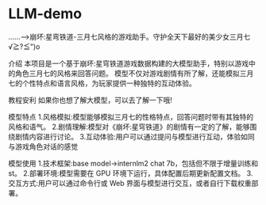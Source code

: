 # LLM-demo
……-->崩坏:星弯铁道-三月七风格的游戏助手。守护全天下最好的美少女三月七√≧?≦”)o

介绍
本项目是一个基于崩坏:星穹铁道游戏数据构建的大模型助手，特别以游戏中的角色三月七的风格来回答问题。
模型不仅对游戏剧情有所了解，还能模拟三月七的个性特点和语言风格，为玩家提供一种独特的互动体验。

教程安利 如果你也想了解大模型，可以去了解一下哦!

模型特点
1.风格模拟:模型能够模拟三月七的性格特点，回答问题时带有其独特的风格和语气。
2.剧情理解:模型对《崩坏:星穹铁道》的剧情有一定的了解，能够围绕剧情内容进行讨论。
3.互动体验:用户可以通过提问与模型进行互动，体验如同与游戏角色对话的感觉

模型使用
1.技术框架:base model->internlm2 chat 7b，包括但不限于增量训练和 st。 
2.部署环境:模型需要在 GPU 环境下运行，具体配置后期更新配置文档。 
3.交互方式:用户可以通过命令行或 Web 界面与模型进行交互，或者自行下载权重部署。
